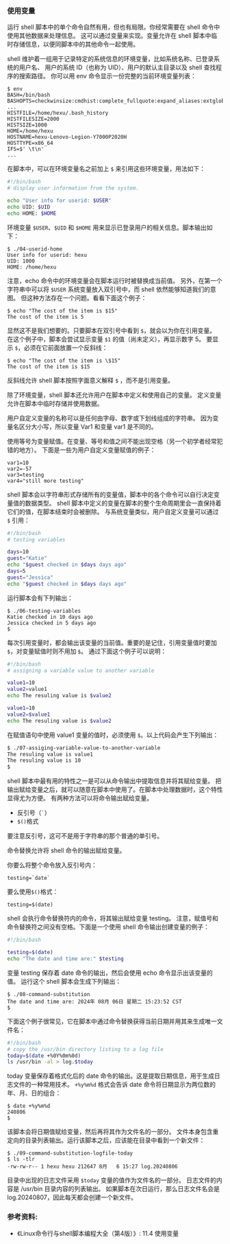 ### 使用变量

运行 shell 脚本中的单个命令自然有用，但也有局限。你经常需要在 shell 命令中使用其他数据来处理信息。
这可以通过变量来实现。变量允许在 shell 脚本中临时存储信息，以便同脚本中的其他命令一起使用。

shell 维护着一组用于记录特定的系统信息的环境变量，比如系统名称、已登录系统的用户名、
用户的系统 ID（也称为 UID）、用户的默认主目录以及 shell 查找程序的搜索路径。
你可以用 env 命令显示一份完整的当前环境变量列表：

```
$ env
BASH=/bin/bash
BASHOPTS=checkwinsize:cmdhist:complete_fullquote:expand_aliases:extglob:extquote:force_fignore:histappend:interactive_comments:progcomp:promptvars:sourcepath
...
HISTFILE=/home/hexu/.bash_history
HISTFILESIZE=2000
HISTSIZE=1000
HOME=/home/hexu
HOSTNAME=hexu-Lenovo-Legion-Y7000P2020H
HOSTTYPE=x86_64
IFS=$' \t\n'
...
```

在脚本中，可以在环境变量名之前加上 `$` 来引用这些环境变量，用法如下：

```bash
#!/bin/bash
# display user information from the system.

echo "User info for userid: $USER"
echo UID: $UID
echo HOME: $HOME
```

环境变量 `$USER`、`$UID` 和 `$HOME` 用来显示已登录用户的相关信息。脚本输出如下：

```
$ ./04-userid-home
User info for userid: hexu
UID: 1000
HOME: /home/hexu
```

注意，echo 命令中的环境变量会在脚本运行时被替换成当前值。
另外，在第一个字符串中可以将 `$USER` 系统变量放入双引号中，而 shell 依然能够知道我们的意图。
但这种方法存在一个问题。看看下面这个例子：

```
$ echo "The cost of the item is $15"
The cost of the item is 5
```

显然这不是我们想要的。只要脚本在双引号中看到 `$`，就会以为你在引用变量。
在这个例子中，脚本会尝试显示变量 `$1` 的值（尚未定义），再显示数字 5。
要显示 `$`，必须在它前面放置一个反斜线：

```
$ echo "The cost of the item is \$15"
The cost of the item is $15
```

反斜线允许 shell 脚本按照字面意义解释 `$` ，而不是引用变量。


除了环境变量，shell 脚本还允许用户在脚本中定义和使用自己的变量。
定义变量允许在脚本中临时存储并使用数据。

用户自定义变量的名称可以是任何由字母、数字或下划线组成的字符串。
因为变量名区分大小写，所以变量 Var1 和变量 var1 是不同的。

使用等号为变量赋值。在变量、等号和值之间不能出现空格（另一个初学者经常犯错的地方）。
下面是一些为用户自定义变量赋值的例子：

```
var1=10
var2=-57
var3=testing
var4="still more testing"
```

shell 脚本会以字符串形式存储所有的变量值，脚本中的各个命令可以自行决定变量值的数据类型。
shell 脚本中定义的变量在脚本的整个生命周期里会一直保持着它们的值，在脚本结束时会被删除。
与系统变量类似，用户自定义变量可以通过 `$` 引用：

```bash
#!/bin/bash
# testing variables

days=10
guest="Katie"
echo "$guest checked in $days days ago"
days=5
guest="Jessica"
echo "$guest checked in $days days ago"
```

运行脚本会有下列输出：

```
$ ./06-testing-variables
Katie checked in 10 days ago
Jessica checked in 5 days ago
$
```

每次引用变量时，都会输出该变量的当前值。重要的是记住，引用变量值时要加 `$`，对变量赋值时则不用加 `$`。
通过下面这个例子可以说明：

```bash
#!/bin/bash
# assigning a variable value to another variable

value1=10
value2=value1
echo The resuling value is $value2

value1=10
value2=$value1
echo The resuling value is $value2
```

在赋值语句中使用 value1 变量的值时，必须使用 `$`。以上代码会产生下列输出：

```bash
$ ./07-assiging-variable-value-to-another-variable
The resuling value is value1
The resuling value is 10
$
```

shell 脚本中最有用的特性之一是可以从命令输出中提取信息并将其赋给变量。
把输出赋给变量之后，就可以随意在脚本中使用了。在脚本中处理数据时，这个特性显得尤为方便。
有两种方法可以将命令输出赋给变量。
- 反引号（`` ` ``）
- `$()`格式

要注意反引号，这可不是用于字符串的那个普通的单引号。

命令替换允许将 shell 命令的输出赋给变量。

你要么将整个命令放入反引号内：

```
testing=`date`
```

要么使用`$()`格式：

```
testing=$(date)
```

shell 会执行命令替换符内的命令，将其输出赋给变量 testing。
注意，赋值号和命令替换符之间没有空格。下面是一个使用 shell 命令输出创建变量的例子：

```bash
#!/bin/bash

testing=$(date)
echo "The date and time are:" $testing
```

变量 testing 保存着 date 命令的输出，然后会使用 echo 命令显示出该变量的值。
运行这个 shell 脚本会生成下列输出：

```
$ ./08-command-substitution
The date and time are: 2024年 08月 06日 星期二 15:23:52 CST
$
```

下面这个例子很常见，它在脚本中通过命令替换获得当前日期并用其来生成唯一文件名：

```bash
#!/bin/bash
# copy the /usr/bin directory listing to a log file
today=$(date +%0Y%0m%0d)
ls /usr/bin -al > log.$today
```

today 变量保存着格式化后的 date 命令的输出。这是提取日期信息，用于生成日志文件的一种常用技术。
`+%y%m%d` 格式会告诉 date 命令将日期显示为两位数的年、月、日的组合：

```
$ date +%y%m%d
240806
$
```

该脚本会将日期值赋给变量，然后再将其作为文件名的一部分。
文件本身包含重定向的目录列表输出。运行该脚本之后，应该能在目录中看到一个新文件：

```
$ ./09-command-substitution-logfile-today 
$ ls -tlr
-rw-rw-r-- 1 hexu hexu 212647 8月   6 15:27 log.20240806
```

目录中出现的日志文件采用 `$today` 变量的值作为文件名的一部分。
日志文件的内容是 /usr/bin 目录内容的列表输出。
如果脚本在次日运行，那么日志文件名会是 log.20240807，因此每天都会创建一个新文件。


### 参考资料:
- 《Linux命令行与shell脚本编程大全（第4版）》: 11.4 使用变量
